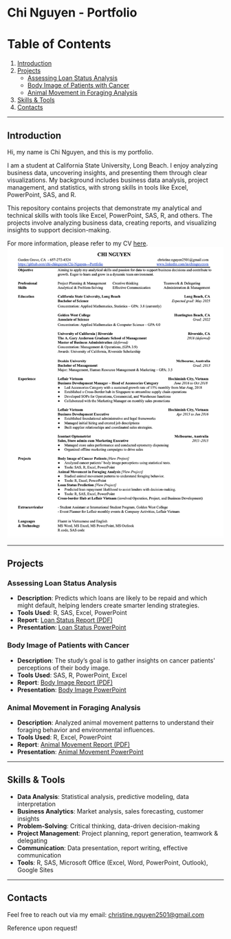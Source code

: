 # Chi Nguyen - Portfolio

# Table of Contents

1. [Introduction](#introduction)
2. [Projects](#projects)
   - [Assessing Loan Status Analysis](#assessing-loan-status-analysis)
   - [Body Image of Patients with Cancer](#body-image-of-patients-with-cancer)
   - [Animal Movement in Foraging Analysis](#animal-movement-in-foraging-analysis) 
4. [Skills & Tools](#skills--tools)
5. [Contacts](#contacts)

---

## Introduction
Hi, my name is Chi Nguyen, and this is my portfolio.

I am a student at California State University, Long Beach. I enjoy analyzing business data, uncovering insights, and presenting them through clear visualizations. 
My background includes business data analysis, project management, and statistics, with strong skills in tools like Excel, PowerPoint, SAS, and R.

This repository contains projects that demonstrate my analytical and technical skills with tools like Excel, PowerPoint, SAS, R, and others. The projects involve analyzing business data, creating reports, and visualizing insights to support decision-making.

For more information, please refer to my CV [here](Chi_Nguyen_CV.pdf). 
![CV_Image](Chi_Nguyen_CV_Image.png)

---

## Projects

### Assessing Loan Status Analysis
- **Description**: Predicts which loans are likely to be repaid and which might default, helping lenders create smarter lending strategies.
- **Tools Used**: R, SAS, Excel, PowerPoint
- **Report**: [Loan Status Report (PDF)](Loan_Status_Report.pdf)
- **Presentation**: [Loan Status PowerPoint](Loan_Status_PPTX.pptx)

### Body Image of Patients with Cancer
- **Description**: The study’s goal is to gather insights on cancer patients' perceptions of their body image.
- **Tools Used**: SAS, R, PowerPoint, Excel
- **Report**: [Body Image Report (PDF)](Body_Image_Report.pdf)
- **Presentation**: [Body Image PowerPoint](Body_Image_PPTX.pptx)

### Animal Movement in Foraging Analysis
- **Description**: Analyzed animal movement patterns to understand their foraging behavior and environmental influences.
- **Tools Used**: R, Excel, PowerPoint
- **Report**: [Animal Movement Report (PDF)](Animal_Movement_Report.pdf)
- **Presentation**: [Animal Movement PowerPoint](Animal_Movement_PPTX.pptx)

---

## Skills & Tools
- **Data Analysis**: Statistical analysis, predictive modeling, data interpretation
- **Business Analytics**: Market analysis, sales forecasting, customer insights
- **Problem-Solving**: Critical thinking, data-driven decision-making
- **Project Management**: Project planning, report generation, teamwork & delegating
- **Communication**: Data presentation, report writing, effective communication
- **Tools**: R, SAS, Microsoft Office (Excel, Word, PowerPoint, Outlook), Google Sites

---

## Contacts
Feel free to reach out via my email: [christine.nguyen2501@gmail.com](mailto:christine.nguyen2501@gmail.com)

Reference upon request!
